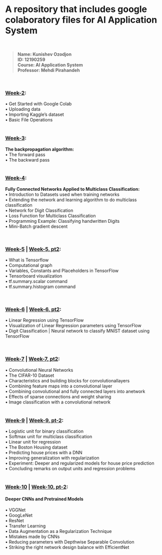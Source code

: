 # A repository that includes google colaboratory files for AI Application System

<br/>

>**Name: Kunishev Ozodjon**<br/>
>**ID: 12190259**<br/>
>**Course: AI Application System**<br/>
>**Professor: Mehdi Pirahandeh**<br/>

<br/>

### [Week-2](Week2_12190259.ipynb): <br/>
• Get Started with Google Colab<br/>
• Uploading data<br/>
• Importing Kaggle’s dataset<br/>
• Basic File Operations<br/>
<br/>

### [Week-3](Week3_12190259.ipynb): <br/>
**The backpropagation algorithm:<br/>**
• The forward pass<br/>
• The backward pass<br/>
<br/>

### [Week-4](Week4_12190259.ipynb): <br/>
**Fully Connected Networks Applied to Multiclass Classification:**<br/>
• Introduction to Datasets used when training networks<br/>
• Extending the network and learning algorithm to do multiclass classification<br/>
• Network for Digit Classification<br/>
• Loss Function for Multiclass Classification<br/>
• Programming Example: Classifying handwritten Digits<br/>
• Mini-Batch gradient descent<br/>

<br/>

### [Week-5](Week5_12190259.ipynb) | [Week-5, pt2](Week5_part2_12190259.ipynb): <br/>
• What is Tensorflow<br/>
• Computational graph<br/>
• Variables, Constants and Placeholders in TensorFlow<br/>
• Tensorboard visualization<br/>
• tf.summary.scalar command<br/>
• tf.summary.histogram command<br/>

<br/>

### [Week-6](Week6_12190259.ipynb) | [Week-6, pt2](Week6_12190259_session2.ipynb): <br/>
• Linear Regression using TensorFlow<br/>
• Visualization of Linear Regression parameters using TensorFlow<br/>
• Digit Classification | Neural network to classify MNIST dataset using TensorFlow<br/>

<br/>

### [Week-7](Week7_1_12190259.ipynb) | [Week-7, pt2](Week7_2_12190259.ipynb): <br/>
• Convolutional Neural Networks<br/>
• The CIFAR-10 Dataset<br/>
• Characteristics and building blocks for convolutionallayers<br/>
• Combining feature maps into a convolutional layer<br/>
• Combining convolutional and fully connected layers into anetwork<br/>
• Effects of sparse connections and weight sharing<br/>
• Image classification with a convolutional network<br/>
<br/>

### [Week-9](Week9_12190259.ipynb) | [Week-9, pt-2](Week9_2_12190259.ipynb): <br/>
• Logistic unit for binary classification<br/>
• Softmax unit for multiclass classification<br/>
• Linear unit for regression<br/>
• The Boston Housing dataset<br/>
• Predicting house prices with a DNN<br/>
• Improving generalization with regularization<br/>
• Experiment: Deeper and regularized models for house price prediction<br/>
• Concluding remarks on output units and regression problems<br/>
<br/>

### [Week-10](Week10_12190259.ipynb) | [Week-10, pt-2](Week10_2_12190259.ipynb): <br/>
#### Deeper CNNs and Pretrained Models <br/>
• VGGNet<br/>
• GoogLeNet<br/>
• ResNet<br/>
• Transfer Learning<br/>
• Data Augmentation as a Regularization Technique<br/>
• Mistakes made by CNNs<br/>
• Reducing parameters with Depthwise Separable Convolution<br/>
• Striking the right network design balance with EfficientNet<br/>
<br/>
